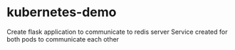 # kubernetes-demo
Create flask application to communicate to redis server 
Service created for both pods to communicate each other
